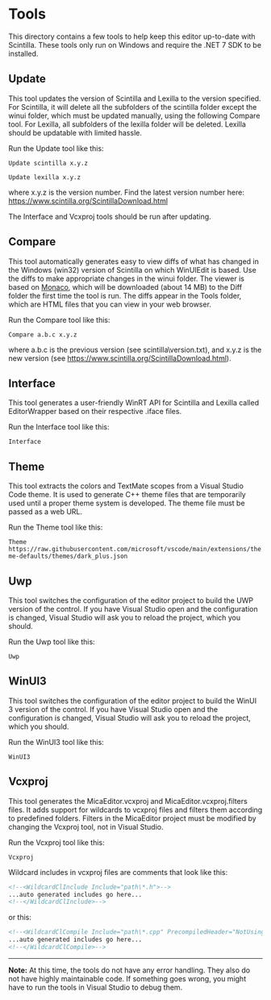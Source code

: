 # Tools

This directory contains a few tools to help keep this editor up-to-date with Scintilla.
These tools only run on Windows and require the .NET 7 SDK to be installed.

## Update
This tool updates the version of Scintilla and Lexilla to the version specified.
For Scintilla, it will delete all the subfolders of the scintilla folder except the winui folder, which must
be updated manually, using the following Compare tool. For Lexilla, all subfolders of the lexilla folder
will be deleted. Lexilla should be updatable with limited hassle.

Run the Update tool like this:

`Update scintilla x.y.z`

`Update lexilla x.y.z`

where x.y.z is the version number. Find the latest version number here: https://www.scintilla.org/ScintillaDownload.html

The Interface and Vcxproj tools should be run after updating.

## Compare
This tool automatically generates easy to view diffs of what has changed in the Windows (win32) version
of Scintilla on which WinUIEdit is based. Use the diffs to make appropriate changes in the winui folder. The viewer is based on [Monaco](https://microsoft.github.io/monaco-editor/), which will be downloaded (about 14 MB) to the Diff folder the first time the tool is run. The diffs appear in the Tools folder, which are HTML files that you can view in your web browser.

Run the Compare tool like this:

`Compare a.b.c x.y.z`

where a.b.c is the previous version (see scintilla\version.txt), and x.y.z is the new version (see https://www.scintilla.org/ScintillaDownload.html).

## Interface
This tool generates a user-friendly WinRT API for Scintilla and Lexilla
called EditorWrapper based on their respective .iface files.

Run the Interface tool like this:

`Interface`

## Theme
This tool extracts the colors and TextMate scopes from a Visual Studio Code theme.
It is used to generate C++ theme files that are temporarily used until a proper theme
system is developed. The theme file must be passed as a web URL.

Run the Theme tool like this:

`Theme https://raw.githubusercontent.com/microsoft/vscode/main/extensions/theme-defaults/themes/dark_plus.json`

## Uwp
This tool switches the configuration of the editor project to build the UWP
version of the control. If you have Visual Studio open and the configuration is
changed, Visual Studio will ask you to reload the project, which you should.

Run the Uwp tool like this:

`Uwp`

## WinUI3
This tool switches the configuration of the editor project to build the WinUI 3
version of the control. If you have Visual Studio open and the configuration is
changed, Visual Studio will ask you to reload the project, which you should.

Run the WinUI3 tool like this:

`WinUI3`

## Vcxproj
This tool generates the MicaEditor.vcxproj and MicaEditor.vcxproj.filters files.
It adds support for wildcards to vcxproj files and filters them according to predefined folders.
Filters in the MicaEditor project must be modified by changing the Vcxproj tool, not in Visual Studio.

Run the Vcxproj tool like this:

`Vcxproj`

Wildcard includes in vcxproj files are comments that look like this:

```xml
<!--<WildcardClInclude Include="path\*.h">-->
...auto generated includes go here...
<!--</WildcardClInclude>-->
```

or this:

```xml
<!--<WildcardClCompile Include="path\*.cpp" PrecompiledHeader="NotUsing">-->
...auto generated includes go here...
<!--</WildcardClCompile>-->
```

----
**Note:** At this time, the tools do not have any error handling. They also do not have highly maintainable code. If something goes wrong, you might have to run the tools in Visual Studio to debug them.
